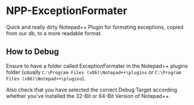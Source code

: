# NPP-ExceptionFormater

Quick and really dirty Notepad++ Plugin for formating exceptions, copied from our db, to a more readable format.

## How to Debug
Ensure to have a folder called ExceptionFormater in the Notepad++ plugins folder (usually `C:\Program Files (x86)\Notepad++\plugins` or `C:\Program Files (x86)\Notepad++\plugins`).

Also check that you have selected the correct Debug Target according whether you've installed the 32-Bit or 64-Bit Version of Notepad++.